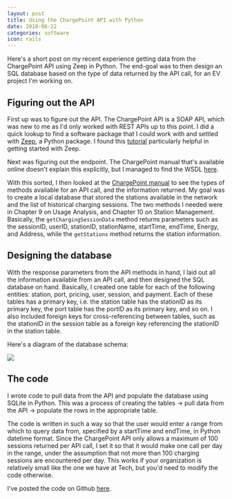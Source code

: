```yaml
---
layout: post
title: Using the ChargePoint API with Python
date: 2018-06-22
categories: software
icon: rails
---
```

Here's a short post on my recent experience getting data from the ChargePoint API using Zeep in Python. The end-goal was to then design an SQL database based on the type of data returned by the API call, for an EV project I'm working on.

## Figuring out the API
First up was to figure out the API. The ChargePoint API is a SOAP API, which was new to me as I'd only worked with REST APIs up to this point. I did a quick lookup to find a software package that I could work with and settled with [Zeep](https://github.com/mvantellingen/python-zeep), a Python package. I found this [tutorial](https://medium.com/@adriennedomingus/using-zeep-to-make-soap-requests-in-python-c575ea0ee954) particularly helpful in getting started with Zeep.

Next was figuring out the endpoint. The ChargePoint manual that's available online doesn't explain this explicitly, but I managed to find the WSDL [here](http://volttron.readthedocs.io/en/releases-4.1/specifications/chargepoint_driver.html).

With this sorted, I then looked at the [ChargePoint manual](https://na.chargepoint.com/UI/downloads/en/ChargePoint_Web_Services_API_Guide_Ver4.1_Rev4.pdf) to see the types of methods available for an API call, and the information returned. My goal was to create a local database that stored the stations available in the network and the list of historical charging sessions. The two methods I needed were in Chapter 9 on Usage Analysis, and Chapter 10 on Station Management. Basically, the `getChargingSessionData` method returns parameters such as the sessionID, userID, stationID, stationName, startTime, endTime, Energy, and Address, while the `getStations` method returns the station information.

## Designing the database
With the response parameters from the API methods in hand, I laid out all the information available from an API call, and then designed the SQL database on hand. Basically, I created one table for each of the following entities: station, port, pricing, user, session, and payment. Each of these tables has a primary key, i.e. the station table has the stationID as its primary key, the port table has the portID as its primary key, and so on. I also included foreign keys for cross-referencing between tables, such as the stationID in the session table as a foreign key referencing the stationID in the station table. 

Here's a diagram of the database schema:

<img src="{{ lefthandwriter.github.io }}images/databaseSchema.png">
<!-- ![Schema](https://github.com/lefthandwriter/ChargePointAPI/blob/master/images/databaseSchema.png?raw=true) -->
<!-- ![Schema]({{site.url}}{{site.baseurl}}/assets/img/hp_narrators.png) -->


## The code
I wrote code to pull data from the API and populate the database using SQLite in Python. This was a process of creating the tables -> pull data from the API -> populate the rows in the appropriate table.

The code is written in such a way so that the user would enter a range from which to query data from, specified by a startTime and endTime, in Python datetime format. Since the ChargePoint API only allows a maximum of 100 sessions returned per API call, I set it so that it would make one call per day in the range, under the assumption that not more than 100 charging sessions are encountered per day. This works if your organization is relatively small like the one we have at Tech, but you'd need to modify the code otherwise.

I've posted the code on Github [here](https://github.com/lefthandwriter/ChargePointAPI).


